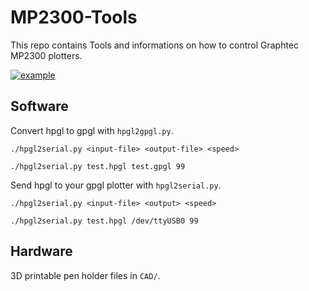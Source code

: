 # MP2300-Tools

This repo contains Tools and informations on how to control Graphtec MP2300 plotters.

[![example](https://pbs.twimg.com/media/D10XChTWkAEfoFP.jpg:large)](https://twitter.com/JanHenrikH/status/1107066424982417409)

## Software

Convert hpgl to gpgl with `hpgl2gpgl.py`.

  `./hpgl2serial.py <input-file> <output-file> <speed>`
  
  `./hpgl2serial.py test.hpgl test.gpgl 99`


Send hpgl to your gpgl plotter with `hpgl2serial.py`.

  `./hpgl2serial.py <input-file> <output> <speed>`
  
  `./hpgl2serial.py test.hpgl /dev/ttyUSB0 99`


## Hardware

3D printable pen holder files in `CAD/`.
